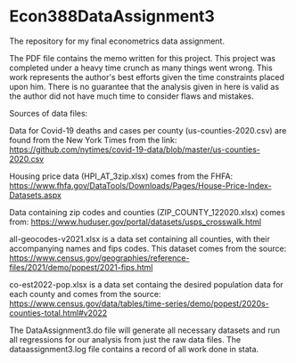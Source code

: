 # Econ388DataAssignment3
The repository for my final econometrics data assignment.

The PDF file contains the memo written for this project. This project was completed under a heavy time crunch as many things went wrong. This work represents the author's best efforts given the time constraints placed upon him. There is no guarantee that the analysis given in here is valid as the author did not have much time to consider flaws and mistakes.


Sources of data files:

Data for Covid-19 deaths and cases per county (us-counties-2020.csv) are found from the New York Times from the link:
https://github.com/nytimes/covid-19-data/blob/master/us-counties-2020.csv

Housing price data (HPI_AT_3zip.xlsx) comes from the FHFA:
https://www.fhfa.gov/DataTools/Downloads/Pages/House-Price-Index-Datasets.aspx

Data containing zip codes and counties (ZIP_COUNTY_122020.xlsx) comes from:
https://www.huduser.gov/portal/datasets/usps_crosswalk.html

all-geocodes-v2021.xlsx is a data set containing all counties, with their accompanying names and fips codes. This dataset comes from the source:
https://www.census.gov/geographies/reference-files/2021/demo/popest/2021-fips.html

co-est2022-pop.xlsx is a data set containg the desired population data for each county and comes from the source:
https://www.census.gov/data/tables/time-series/demo/popest/2020s-counties-total.html#v2022

The DataAssignment3.do file will generate all necessary datasets and run all regressions for our analysis from just the raw data files.
The dataassignment3.log file contains a record of all work done in stata.
